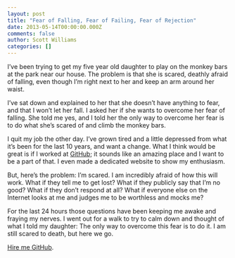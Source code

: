 ```yaml
---
layout: post
title: "Fear of Falling, Fear of Failing, Fear of Rejection"
date: 2013-05-14T00:00:00.000Z
comments: false
author: Scott Williams
categories: []
---
```

I’ve been trying to get my five year old daughter to play on the monkey bars at the park near our house. The problem is that she is scared, deathly afraid of falling, even though I’m right next to her and keep an arm around her waist.

I’ve sat down and explained to her that she doesn’t have anything to fear, and that I won’t let her fall. I asked her if she wants to overcome her fear of falling. She told me yes, and I told her the only way to overcome her fear is to do what she’s scared of and climb the monkey bars.

I quit my job the other day. I’ve grown tired and a little depressed from what it’s been for the last 10 years, and want a change. What I think would be great is if I worked at <a href="http://github.com">GitHub</a>; it sounds like an amazing place and I want to be a part of that. I even made a dedicated website to show my enthusiasm.

But, here’s the problem: I’m scared. I am incredibly afraid of how this will work. What if they tell me to get lost? What if they publicly say that I’m no good? What if they don’t respond at all? What if everyone else on the Internet looks at me and judges me to be worthless and mocks me?

For the last 24 hours those questions have been keeping me awake and fraying my nerves. I went out for a walk to try to calm down and thought of what I told my daughter: The only way to overcome this fear is to do it. I am still scared to death, but here we go.

<a href="http://hiremegithub.com">Hire me GitHub</a>.